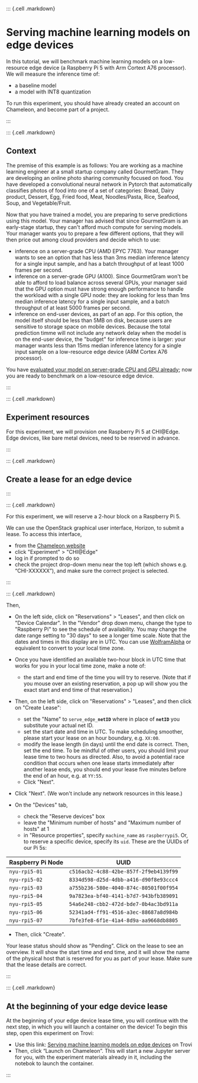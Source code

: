 
::: {.cell .markdown}

# Serving machine learning models on edge devices

In this tutorial, we will benchmark machine learning models on a low-resource edge device (a Raspberry Pi 5 with Arm Cortext A76 processor). We will measure the inference time of:

* a baseline model
* a model with INT8 quantization

To run this experiment, you should have already created an account on Chameleon, and become part of a project. 

:::


::: {.cell .markdown}

## Context

The premise of this example is as follows: You are working as a machine learning engineer at a small startup company called GourmetGram. They are developing an online photo sharing community focused on food. You have developed a convolutional neural network in Pytorch that automatically classifies photos of food into one of a set of categories: Bread, Dairy product, Dessert, Egg, Fried food, Meat, Noodles/Pasta, Rice, Seafood, Soup, and Vegetable/Fruit.

Now that you have trained a model, you are preparing to serve predictions using this model. Your manager has advised that since GourmetGram is an early-stage startup, they can't afford much compute for serving models. Your manager wants you to prepare a few different options, that they will then price out among cloud providers and decide which to use:

* inference on a server-grade CPU (AMD EPYC 7763). Your manager wants to see an option that has less than 3ms median inference latency for a single input sample, and has a batch throughput of at least 1000 frames per second.
* inference on a server-grade GPU (A100). Since GourmetGram won't be able to afford to load balance across several GPUs, your manager said that the GPU option must have strong enough performance to handle the workload with a single GPU node: they are looking for less than 1ms median inference latency for a single input sample, and a batch throughput of at least 5000 frames per second.
* inference on end-user devices, as part of an app. For this option, the model itself should be less than 5MB on disk, because users are sensitive to storage space on mobile devices. Because the total prediction timme will not include any network delay when the model is on the end-user device, the "budget" for inference time is larger: your manager wants less than 15ms median inference latency for a single input sample on a low-resource edge device (ARM Cortex A76 processor).

You have [evaluated your model on server-grade CPU and GPU already](https://teaching-on-testbeds.github.io/serve-model-chi/); now you are ready to benchmark on a low-resource edge device.

:::

::: {.cell .markdown}

## Experiment resources 

For this experiment, we will provision one Raspberry Pi 5 at CHI@Edge. Edge devices, like bare metal devices, need to be reserved in advance.

:::

::: {.cell .markdown}

## Create a lease for an edge device

:::

::: {.cell .markdown}

For this experiment, we will reserve a 2-hour block on a Raspberry Pi 5.

We can use the OpenStack graphical user interface, Horizon, to submit a lease. To access this interface,

* from the [Chameleon website](https://chameleoncloud.org/)
* click "Experiment" > "CHI@Edge"
* log in if prompted to do so
* check the project drop-down menu near the top left (which shows e.g. “CHI-XXXXXX”), and make sure the correct project is selected.

:::

::: {.cell .markdown}

Then, 

* On the left side, click on "Reservations" > "Leases", and then click on "Device Calendar". In the "Vendor" drop down menu, change the type to "Raspberry Pi" to see the schedule of availability. You may change the date range setting to "30 days" to see a longer time scale. Note that the dates and times in this display are in UTC. You can use [WolframAlpha](https://www.wolframalpha.com/) or equivalent to convert to your local time zone. 
* Once you have identified an available two-hour block in UTC time that works for you in your local time zone, make a note of:
  * the start and end time of the time you will try to reserve. (Note that if you mouse over an existing reservation, a pop up will show you the exact start and end time of that reservation.)
* Then, on the left side, click on "Reservations" > "Leases", and then click on "Create Lease":
  * set the "Name" to <code>serve_edge_<b>netID</b></code> where in place of <code><b>netID</b></code> you substitute your actual net ID.
  * set the start date and time in UTC. To make scheduling smoother, please start your lease on an hour boundary, e.g. `XX:00`.
  * modify the lease length (in days) until the end date is correct. Then, set the end time. To be mindful of other users, you should limit your lease time to two hours as directed. Also, to avoid a potential race condition that occurs when one lease starts immediately after another lease ends, you should end your lease five minutes before the end of an hour, e.g. at `YY:55`.
  * Click "Next".
* Click "Next". (We won't include any network resources in this lease.)

* On the "Devices" tab, 
  * check the "Reserve devices" box
  * leave the "Minimum number of hosts" and "Maximum number of hosts" at 1
  * in "Resource properties", specify `machine_name` as `raspberrypi5`. Or, to reserve a specific device, specify its `uid`. These are the UUIDs of our Pi 5s:


| Raspberry Pi Node | UUID                                    |
|-------------------|-----------------------------------------|
| `nyu-rpi5-01`     | `c516acb2-4c88-42be-857f-2f9eb4139f99`  |
| `nyu-rpi5-02`     | `8334d598-d25d-4dbb-a416-d90f8e93ccc4`  |
| `nyu-rpi5-03`     | `a755b236-580e-4040-874c-80501f00f954`  |
| `nyu-rpi5-04`     | `9a7823ea-bf40-4141-b7d7-943bfb389091`  |
| `nyu-rpi5-05`     | `54a6e248-cbb2-472d-bde7-0b4ac3bd911a`  |
| `nyu-rpi5-06`     | `52341ad4-ff91-4516-a3ec-88687a8d984b`  |
| `nyu-rpi5-07`     | `7bfe3fe8-6f1e-41a4-8d9a-aa9668db8805`  |

* Then, click "Create".

Your lease status should show as "Pending". Click on the lease to see an overview. It will show the start time and end time, and it will show the name of the physical host that is reserved for you as part of your lease. Make sure that the lease details are correct.

:::


::: {.cell .markdown}

## At the beginning of your edge device lease


At the beginning of your edge device lease time, you will continue with the next step, in which you will launch a container on the device! To begin this step, open this experiment on Trovi:

* Use this link: [Serving machine learning models on edge devices](https://chameleoncloud.org/experiment/share/a1662022-9017-45b1-9b96-31705ca20358) on Trovi
* Then, click “Launch on Chameleon”. This will start a new Jupyter server for you, with the experiment materials already in it, including the notebok to launch the container.


:::

